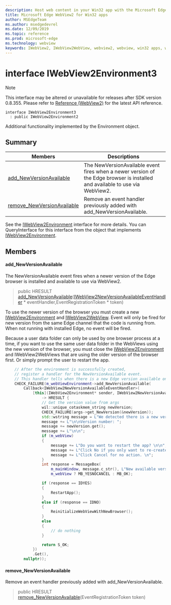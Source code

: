 ```yaml
---
description: Host web content in your Win32 app with the Microsoft Edge WebView2 control
title: Microsoft Edge WebView2 for Win32 apps
author: MSEdgeTeam
ms.author: msedgedevrel
ms.date: 12/09/2019
ms.topic: reference
ms.prod: microsoft-edge
ms.technology: webview
keywords: IWebView2, IWebView2WebView, webview2, webview, win32 apps, win32, edge
---
```


# interface IWebView2Environment3 

> [!NOTE]
> This interface may be altered or unavailable for releases after SDK version 0.8.355. Please refer to [Reference (WebView2)](../../../reference-webview2.md) for the latest API reference.

```
interface IWebView2Environment3
  : public IWebView2Environment2
```

Additional functionality implemented by the Environment object.

## Summary

 Members                        | Descriptions
--------------------------------|---------------------------------------------
[add_NewVersionAvailable](#add_newversionavailable) | The NewVersionAvailable event fires when a newer version of the Edge browser is installed and available to use via WebView2.
[remove_NewVersionAvailable](#remove_newversionavailable) | Remove an event handler previously added with add_NewVersionAvailable.

See the [IWebView2Environment](IWebView2Environment.md) interface for more details. You can QueryInterface for this interface from the object that implements [IWebView2Environment](IWebView2Environment.md).

## Members

#### add_NewVersionAvailable 

The NewVersionAvailable event fires when a newer version of the Edge browser is installed and available to use via WebView2.

> public HRESULT [add_NewVersionAvailable](#add_newversionavailable)([IWebView2NewVersionAvailableEventHandler](IWebView2NewVersionAvailableEventHandler.md) * eventHandler,EventRegistrationToken * token)

To use the newer version of the browser you must create a new [IWebView2Environment](IWebView2Environment.md) and [IWebView2WebView](IWebView2WebView.md). Event will only be fired for new version from the same Edge channel that the code is running from. When not running with installed Edge, no event will be fired.

Because a user data folder can only be used by one browser process at a time, if you want to use the same user data folder in the WebViews using the new version of the browser, you must close the [IWebView2Environment](IWebView2Environment.md) and IWebView2WebViews that are using the older version of the browser first. Or simply prompt the user to restart the app.

```cpp
    // After the environment is successfully created,
    // register a handler for the NewVersionAvailable event.
    // This handler tells when there is a new Edge version available on the machine.
    CHECK_FAILURE(m_webViewEnvironment->add_NewVersionAvailable(
        Callback<IWebView2NewVersionAvailableEventHandler>(
            [this](IWebView2Environment* sender, IWebView2NewVersionAvailableEventArgs* args)
                -> HRESULT {
                // Get the version value from args
                wil::unique_cotaskmem_string newVersion;
                CHECK_FAILURE(args->get_NewVersion(&newVersion));
                std::wstring message = L"We detected there is a new version for the browser.";
                message += L"\n\nVersion number: ";
                message += newVersion.get();
                message += L"\n\n";
                if (m_webView)
                {
                    message += L"Do you want to restart the app? \n\n";
                    message += L"Click No if you only want to re-create the webviews. \n";
                    message += L"Click Cancel for no action. \n";
                }
                int response = MessageBox(
                    m_mainWindow, message.c_str(), L"New available version",
                    m_webView ? MB_YESNOCANCEL : MB_OK);

                if (response == IDYES)
                {
                    RestartApp();
                }
                else if (response == IDNO)
                {
                    ReinitializeWebViewWithNewBrowser();
                }
                else
                {
                    // do nothing
                }

                return S_OK;
            })
            .Get(),
        nullptr));
```

#### remove_NewVersionAvailable 

Remove an event handler previously added with add_NewVersionAvailable.

> public HRESULT [remove_NewVersionAvailable](#remove_newversionavailable)(EventRegistrationToken token)

